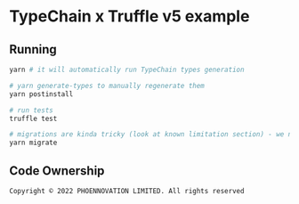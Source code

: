 # TypeChain x Truffle v5 example

## Running

```sh
yarn # it will automatically run TypeChain types generation

# yarn generate-types to manually regenerate them
yarn postinstall

# run tests
truffle test

# migrations are kinda tricky (look at known limitation section) - we need to transpile ts to js file (this is not a case for tests)
yarn migrate
```


## Code Ownership
```
Copyright © 2022 PHOENNOVATION LIMITED. All rights reserved
```
